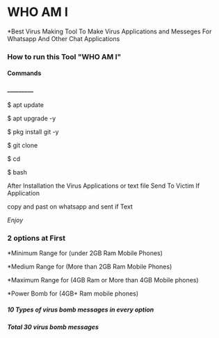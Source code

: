 <h1>WHO AM I </h1>

*Best Virus Making Tool To Make Virus Applications and Messeges For Whatsapp And Other Chat Applications

<h3>How to run this Tool "WHO AM I"</h3>

<h4>Commands</h4>

<h4>_________</h4>

$ apt update 

$ apt upgrade -y

$ pkg install git -y

$ git clone 

$ cd 

$ bash 

After Installation the Virus Applications or text file
Send To Victim If Application

copy and past on whatsapp and sent if Text

*Enjoy*


<h3>2 options at First </h3>

*Minimum Range for (under 2GB Ram Mobile Phones)

*Medium Range for (More than 2GB Ram Mobile Phones)

*Maximum Range for (4GB Ram or More than 4GB Mobile phones)

*Power Bomb for (4GB+ Ram mobile phones)

<h5>10 Types of virus bomb messages in every option</h5> 

<h5>Total 30 virus bomb messages </h5>
